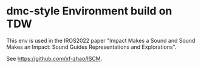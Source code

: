 # dmc-style Environment build on TDW 

This env is used in the IROS2022 paper "Impact Makes a Sound and Sound Makes an Impact: Sound Guides Representations and Explorations".

See https://github.com/xf-zhao/ISCM.
